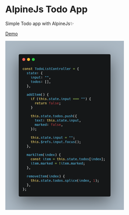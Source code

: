 # AlpineJs Todo App
Simple Todo app with AlpineJs✨

[Demo](https://alpinejs-todo.netlify.app/)

![Source](/source.png)
